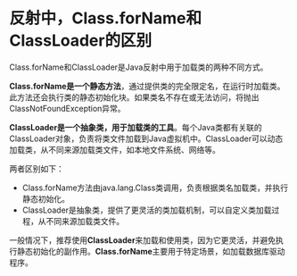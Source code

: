 # 反射中，Class.forName和ClassLoader的区别

Class.forName和ClassLoader是Java反射中用于加载类的两种不同方式。

**Class.forName是一个静态方法**，通过提供类的完全限定名，在运行时加载类。此方法还会执行类的静态初始化块。如果类名不存在或无法访问，将抛出ClassNotFoundException异常。

**ClassLoader是一个抽象类，用于加载类的工具**。每个Java类都有关联的ClassLoader对象，负责将类文件加载到Java虚拟机中。ClassLoader可以动态加载类，从不同来源加载类文件，如本地文件系统、网络等。

两者区别如下：

+ Class.forName方法由java.lang.Class类调用，负责根据类名加载类，并执行静态初始化。
+ ClassLoader是抽象类，提供了更灵活的类加载机制，可以自定义类加载过程，从不同来源加载类文件。

一般情况下，推荐使用**ClassLoader**来加载和使用类，因为它更灵活，并避免执行静态初始化的副作用。**Class.forName**主要用于特定场景，如加载数据库驱动程序。


